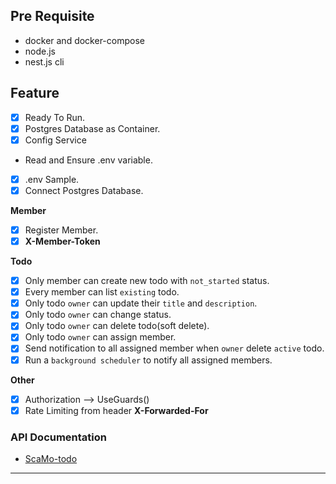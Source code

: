 ## Pre Requisite

- docker and docker-compose
- node.js
- nest.js cli

## Feature

- [x] Ready To Run.
- [x] Postgres Database as Container.
- [x] Config Service
- Read and Ensure .env variable.
- [x] .env Sample.
- [x] Connect Postgres Database.

**Member**

- [x] Register Member.
- [x] **X-Member-Token**

**Todo**

- [x] Only member can create new todo with `not_started` status.
- [x] Every member can list `existing` todo.
- [x] Only todo `owner` can update their `title` and `description`.
- [x] Only todo `owner` can change status.
- [x] Only todo `owner` can delete todo(soft delete).
- [x] Only todo `owner` can assign member.
- [x] Send notification to all assigned member when `owner` delete `active` todo.
- [x] Run a `background scheduler` to notify all assigned members.

**Other**

- [x] Authorization --> UseGuards()
- [x] Rate Limiting from header **X-Forwarded-For**

### API Documentation

- [ScaMo-todo](https://documenter.getpostman.com/view/17117876/UVJigDfV)

---
